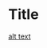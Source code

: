 # Title
[alt text](https://image.shutterstock.com/image-photo/fintech-financial-technology-cryptocurrency-investment-600w-1407910778.jpg)